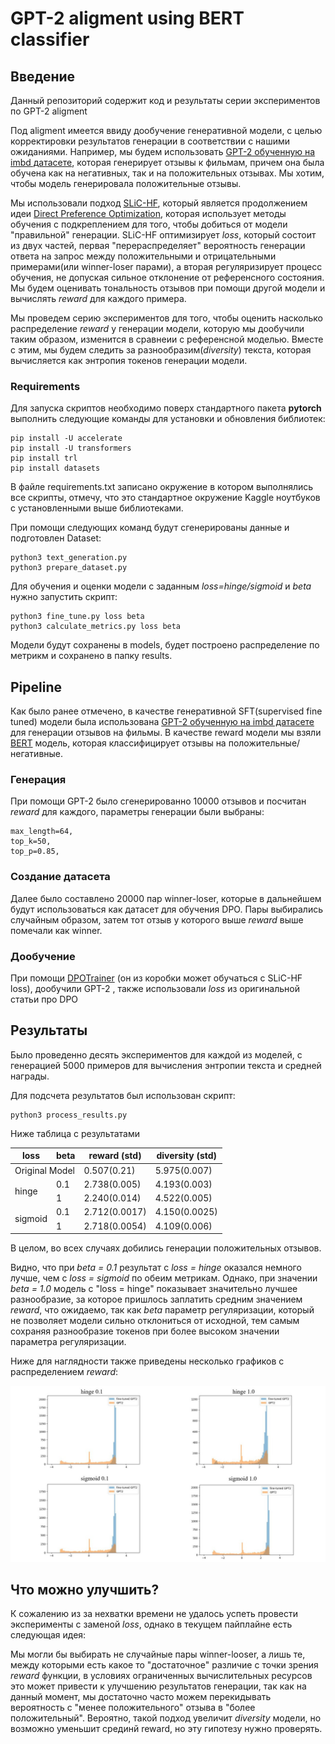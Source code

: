 # GPT-2 aligment using BERT classifier

## Введение

Данный репозиторий содержит код и результаты серии экспериментов по GPT-2 aligment

Под aligment имеется ввиду дообучение генеративной модели, с целью корректировки результатов генерации в соответствии с нашими ожиданиями. 
Например, мы будем использовать [GPT-2 обученную на imbd датасете](https://huggingface.co/lvwerra/gpt2-imdb), которая генерирует отзывы к фильмам, причем она была обучена как на негативных, так и на положительных отзывах. Мы хотим, чтобы модель генерировала положительные отзывы.

Мы использовали подход [SLiC-HF](https://arxiv.org/pdf/2305.10425.pdf), который является продолжением идеи [Direct Preference Optimization](https://arxiv.org/abs/2305.18290), которая использует методы обучения с подкреплением для того, чтобы добиться от модели "правильной" генерации. SLiC-HF оптимизирует *loss*, который состоит из двух частей, первая "перераспределяет" вероятность генерации ответа на запрос между положительными и отрицательными примерами(или winner-loser парами), а вторая регуляризирует процесс обучения, не допуская сильное отклонение от референсного состояния. Мы будем оценивать тональность отзывов при помощи другой модели и вычислять *reward* для каждого примера.

Мы проведем серию экспериментов для того, чтобы оценить насколько распределение *reward* у генерации модели, которую мы дообучили таким образом, изменится в сравнеии с референсной моделью. Вместе с этим, мы будем следить за разнообразим(*diversity*) текста, которая вычисляется как энтропия токенов генерации модели.

### Requirements

Для запуска скриптов необходимо поверх стандартного пакета **pytorch** выполнить следующие команды для установки и обновления библиотек:
```
pip install -U accelerate
pip install -U transformers
pip install trl
pip install datasets
```
В файле requirements.txt записано окружение в котором выполнялись все скрипты, отмечу, что это стандартное окружение Kaggle ноутбуков с установленными выше библиотеками.


При помощи следующих команд будут сгенерированы данные и подготовлен Dataset:
```
python3 text_generation.py
python3 prepare_dataset.py
```
Для обучения и оценки модели с заданным *loss=hinge/sigmoid* и *beta* нужно запустить скрипт:
```
python3 fine_tune.py loss beta
python3 calculate_metrics.py loss beta
```
Модели будут сохранены в models, будет построено распределение по метрикм и сохранено в папку results.

## Pipeline

Как было ранее отмечено, в качестве генеративной SFT(supervised fine tuned) модели была использована [GPT-2 обученную на imbd датасете](https://huggingface.co/lvwerra/gpt2-imdb) для генерации отзывов на фильмы. В качестве reward модели мы взяли [BERT](https://huggingface.co/lvwerra/distilbert-imdb) модель, которая классифицирует отзывы на положительные/негативные.

### Генерация

При помощи GPT-2 было сгенерированно 10000 отзывов и посчитан *reward* для каждого, параметры генерации были выбраны:

```
max_length=64,
top_k=50,
top_p=0.85,
```

### Создание датасета

Далее было составлено 20000 пар winner-loser, которые в дальнейшем будут использоваться как датасет для обучения DPO.
Пары выбирались случайным образом, затем тот отзыв у которого выше *reward* выше помечали как winner.

### Дообучение

При помощи [DPOTrainer](https://huggingface.co/docs/trl/main/en/dpo_trainer) (он из коробки может обучаться с SLiC-HF loss), дообучили GPT-2 , также использовали *loss* из оригинальной статьи про DPO

## Результаты

Было проведенно десять экспериментов для каждой из моделей, с генерацией 5000 примеров для вычисления энтропии текста и средней награды.

Для подсчета результатов был использован скрипт:
```
python3 process_results.py
```
Ниже таблица с результатами

<table>
<thead>
  <tr>
    <th>loss<br></th>
    <th>beta</th>
    <th>reward (std)</th>
    <th>diversity (std)</th>
  </tr>
</thead>
<tbody>
  <tr>
    <td colspan="2">Original Model</td>
    <td>0.507(0.21)</td>
    <td>5.975(0.007)</td>
  </tr>
  <tr>
    <td rowspan="2">hinge</td>
    <td>0.1</td>
    <td>2.738(0.005)</td>
    <td>4.193(0.003)<br></td>
  </tr>
  <tr>
    <td>1</td>
    <td>2.240(0.014)<br></td>
    <td>4.522(0.005)<br></td>
  </tr>
  <tr>
    <td rowspan="2">sigmoid</td>
    <td>0.1</td>
    <td>2.712(0.0017)</td>
    <td>4.150(0.0025)</td>
  </tr>
  <tr>
    <td>1</td>
    <td>2.718(0.0054)</td>
    <td>4.109(0.006)<br></td>
  </tr>
</tbody>
</table>
В целом, во всех случаях добились генерации положительных отзывов.

Видно, что при *beta = 0.1* результат с *loss = hinge* оказался немного лучше, чем с *loss = sigmoid* по обеим метрикам. 
Однако, при значении *beta = 1.0* модель с "loss = hinge" показывает значительно лучшее разнообразие, за которое пришлось заплатить средним значением *reward*, что ожидаемо, так как *beta* параметр регуляризации, который не позволяет модели сильно отклониться от исходной, тем самым сохраняя разнообразие токенов при более высоком значении параметра регуляризации.

Ниже для наглядности также приведены несколько графиков с распределением *reward*:

![Image alt](https://github.com/Revelia/GPT2-aligment/blob/master/images/result.jpg)

## Что можно улучшить?
К сожалению из за нехватки времени не удалось успеть провести эксперименты с заменой *loss*, однако в текущем пайплайне есть следующая идея:

Мы могли бы выбирать не случайные пары winner-looser, а лишь те, между которыми есть какое то "достаточное" различие с точки зрения *reward* функции, в условиях ограниченных вычислительных ресурсов это может привести к улучшению результатов генерации, так как на данный момент, мы достаточно часто можем перекидывать вероятность с "менее положительного" отзыва в "более положительный". Вероятно, такой подход увеличит *diversity* модели, но возможно уменьшит срединй reward, но эту гипотезу нужно проверять.
